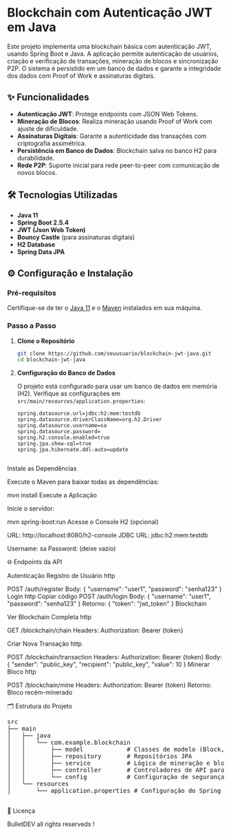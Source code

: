 # Blockchain com Autenticação JWT em Java

Este projeto implementa uma blockchain básica com autenticação JWT, usando Spring Boot e Java. A aplicação permite autenticação de usuários, criação e verificação de transações, mineração de blocos e sincronização P2P. O sistema é persistido em um banco de dados e garante a integridade dos dados com Proof of Work e assinaturas digitais.

## ✨ Funcionalidades

- **Autenticação JWT**: Protege endpoints com JSON Web Tokens.
- **Mineração de Blocos**: Realiza mineração usando Proof of Work com ajuste de dificuldade.
- **Assinaturas Digitais**: Garante a autenticidade das transações com criptografia assimétrica.
- **Persistência em Banco de Dados**: Blockchain salva no banco H2 para durabilidade.
- **Rede P2P**: Suporte inicial para rede peer-to-peer com comunicação de novos blocos.
  
## 🛠 Tecnologias Utilizadas

- **Java 11**
- **Spring Boot 2.5.4**
- **JWT (Json Web Token)**
- **Bouncy Castle** (para assinaturas digitais)
- **H2 Database**
- **Spring Data JPA**
  
## ⚙️ Configuração e Instalação

### Pré-requisitos

Certifique-se de ter o [Java 11](https://www.oracle.com/java/technologies/javase-jdk11-downloads.html) e o [Maven](https://maven.apache.org/) instalados em sua máquina.

### Passo a Passo

1. **Clone o Repositório**

    ```bash
    git clone https://github.com/seuusuario/blockchain-jwt-java.git
    cd blockchain-jwt-java
    ```

2. **Configuração do Banco de Dados**

   O projeto está configurado para usar um banco de dados em memória (H2). Verifique as configurações em `src/main/resources/application.properties`:
   
   ```properties
   spring.datasource.url=jdbc:h2:mem:testdb
   spring.datasource.driverClassName=org.h2.Driver
   spring.datasource.username=sa
   spring.datasource.password=
   spring.h2.console.enabled=true
   spring.jpa.show-sql=true
   spring.jpa.hibernate.ddl-auto=update


Instale as Dependências

Execute o Maven para baixar todas as dependências:


mvn install
Execute a Aplicação

Inicie o servidor:


mvn spring-boot:run
Acesse o Console H2 (opcional)

URL: http://localhost:8080/h2-console
JDBC URL: jdbc:h2:mem:testdb

Username: sa
Password: (deixe vazio)

🌐 Endpoints da API

Autenticação
Registro de Usuário
http

POST /auth/register
Body: { "username": "user1", "password": "senha123" }
Login
http
Copiar código
POST /auth/login
Body: { "username": "user1", "password": "senha123" }
Retorno: { "token": "jwt_token" }
Blockchain

Ver Blockchain Completa
http

GET /blockchain/chain
Headers: Authorization: Bearer {token}

Criar Nova Transação
http

POST /blockchain/transaction
Headers: Authorization: Bearer {token}
Body: { "sender": "public_key", "recipient": "public_key", "value": 10 }
Minerar Bloco
http

POST /blockchain/mine
Headers: Authorization: Bearer {token}
Retorno: Bloco recém-minerado

🗂 Estrutura do Projeto


<pre>
src
├── main
│   ├── java
│   │   └── com.example.blockchain
│   │       ├── model            # Classes de modelo (Block, Transaction, Wallet)
│   │       ├── repository       # Repositórios JPA
│   │       ├── service          # Lógica de mineração e blockchain
│   │       ├── controller       # Controladores de API para Blockchain e Auth
│   │       └── config           # Configuração de segurança JWT
│   └── resources
│       └── application.properties # Configuração do Spring Boot

</pre>

📝 Licença

BulletDEV all rights reserveds !
